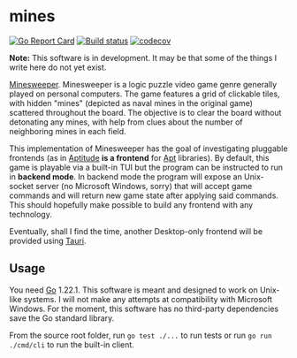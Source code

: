 # mines

[![Go Report Card](https://goreportcard.com/badge/github.com/federico-paolillo/mines)](https://goreportcard.com/report/github.com/federico-paolillo/mines)
[![Build status](https://github.com/federico-paolillo/mines/actions/workflows/ci.yml/badge.svg)](https://github.com/federico-paolillo/mines/actions/workflows/ci.yml)
[![codecov](https://codecov.io/github/federico-paolillo/mines/branch/main/graph/badge.svg?token=N8BYYY510Z)](https://codecov.io/github/federico-paolillo/mines)

**Note:** This software is in development. It may be that some of the things I write here do not yet exist.

[Minesweeper](<https://en.wikipedia.org/wiki/Minesweeper_(video_game)>). Minesweeper is a logic puzzle video game genre generally played on personal computers. The game features a grid of clickable tiles, with hidden "mines" (depicted as naval mines in the original game) scattered throughout the board. The objective is to clear the board without detonating any mines, with help from clues about the number of neighboring mines in each field.

This implementation of Minesweeper has the goal of investigating pluggable frontends (as in [Aptitude](https://wiki.debian.org/Aptitude) **is a frontend** for [Apt](https://wiki.debian.org/Apt) libraries). By default, this game is playable via a built-in TUI but the program can be instructed to run in **backend mode**. In backend mode the program will expose an Unix-socket server (no Microsoft Windows, sorry) that will accept game commands and will return new game state after applying said commands. This should hopefully make possible to build any frontend with any technology.

Eventually, shall I find the time, another Desktop-only frontend will be provided using [Tauri](https://tauri.app/).

## Usage

You need [Go](https://go.dev/dl/) 1.22.1. This software is meant and designed to work on Unix-like systems. I will not make any attempts at compatibility with Microsoft Windows. For the moment, this software has no third-party dependencies save the Go standard library.

From the source root folder, run `go test ./...` to run tests or run `go run ./cmd/cli` to run the built-in client.
